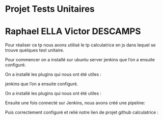 # Projet Tests Unitaires

# Raphael ELLA Victor DESCAMPS


Pour réaliser ce tp nous avons utilisé le tp calculatrice en js dans lequel se trouve quelques test unitaire.


Pour commencer on a installé sur ubuntu server jenkins que l’on a ensuite configuré.


On a installé les plugins qui nous ont été utiles :

jenkins que l’on a ensuite configuré.


On a installé les plugins qui nous ont été utiles :



Ensuite une fois connecté sur Jenkins, nous avons créé une pipeline:

Puis  correctement configuré et relié notre lien de projet github calculatrice : 



